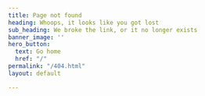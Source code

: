 ```yaml
---
title: Page not found
heading: Whoops, it looks like you got lost
sub_heading: We broke the link, or it no longer exists
banner_image: ''
hero_button:
  text: Go home
  href: "/"
permalink: "/404.html"
layout: default

---
```

